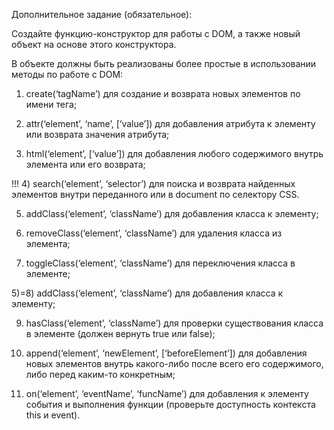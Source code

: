 Дополнительное задание (обязательное):

Создайте функцию-конструктор для работы с DOM, а также новый объект на
основе этого конструктора.

В объекте должны быть реализованы более простые в использовании методы по
работе с DOM:

1) create(‘tagName’) для создание и возврата новых элементов по имени тега;

2) attr(‘element’, ‘name’, [‘value’]) для добавления атрибута к элементу или возврата
значения атрибута;

3) html(‘element’, [‘value’]) для добавления любого содержимого внутрь элемента или его
возврата;

!!! 4) search(‘element’, ‘selector’) для поиска и возврата найденных элементов внутри
переданного или в document по селектору CSS.

5) addClass(‘element’, ‘className’) для добавления класса к элементу;

6) removeClass(‘element’, ‘className’) для удаления класса из элемента;

7) toggleClass(‘element’, ‘className’) для переключения класса в элементе;

5)=8) addClass(‘element’, ‘className’) для добавления класса к элементу;

9) hasClass(‘element’, ‘className’) для проверки существования класса в элементе
(должен вернуть true или false);

10) append(‘element’, ‘newElement’, [‘beforeElement’]) для добавления новых элементов
внутрь какого-либо после всего его содержимого, либо перед каким-то конкретным;

11) on(‘element’, ‘eventName’, ‘funcName’) для добавления к элементу события и
выполнения функции (проверьте доступность контекста this и event).